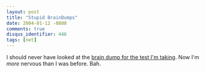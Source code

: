 ```yaml
---
layout: post
title: "Stupid BrainDumps"
date: 2004-01-12 -0800
comments: true
disqus_identifier: 446
tags: [net]
---
```

I should never have looked at the [brain dump for the test I'm
taking](http://www.braindumpcentral.com/displayDump.aspx?idTestName=127).
Now I'm *more* nervous than I was before. Bah.
